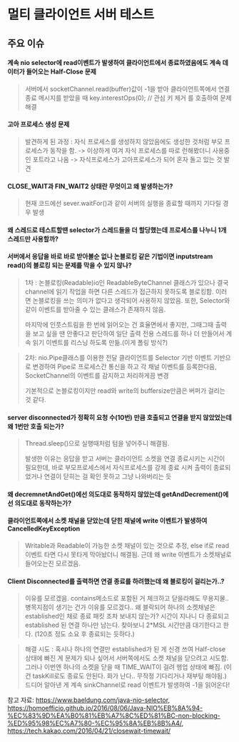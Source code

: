 # 멀티 클라이언트 서버 테스트

## 주요 이슈

#### 계속 nio selector에 read이벤트가 발생하여 클라이언트에서 종료하였음에도 계속 데이터가 들어오는 Half-Close 문제
> 서버에서 socketChannel.read(buffer)값이 -1을 받아 클라이언트쪽에서 연결 종료 메시지를 받았을 때 key.interestOps(0); // 관심 키 제거 를 호출하여 문제 해결

#### 고아 프로세스 생성 문제
> 발견하게 된 과정 : 자식 프로세스를 생성하지 않았음에도 생성한 것처럼 부모 프로세스가 동작을 함. -> 이상하게 여겨 자식 프로세스를 따로 
런해봤더니 사용중인 포트라고 나옴 -> 자식프로세스가 고아프로세스가 되어 혼자 돌고 있는 것 발견 

#### CLOSE_WAIT과 FIN_WAIT2 상태란 무엇이고 왜 발생하는가?
> 현재 코드에선 sever.waitFor()과 같이 서버의 실행을 종료할 때까지 기다릴 경우 발생

#### 왜 스레드로 테스트할땐 selector가 스레드들을 더 할당했는데 프로세스를 나누니 1개 스레드만 사용할까?


#### 서버에서 응답을 바로 바로 받아볼순 없나 논블로킹 같은 기법이면 inputstream read()의 블로킹 되는 문제를 막을 수 있지 않나?
> 1차 : 논블로킹(Readable)io인 ReadableByteChannel 클래스가 있으나 결국 channel에 읽기 작업을 하면 다른 스레드가 접근하지 못하도록 블로킹함. 
> 이러면 논블로킹을 쓰는 의미가 없다고 생각되어 사용하지 않았음. 또한, Selector와 같이 이벤트를 받아줄 수 있는 클래스가 존재하지 않음.
> 
> 마지막에 인풋스트림을 한 번에 읽어오는 건 효율면에서 좋지만, 그때그때 출력을 보고 싶을 땐 안좋다고 판단하여
> 일단 출력 전용 스레드를 하나 더 만들어서 계속 읽기 이벤트를 리스닝 하도록 만듦.(이게 폴링 방식?)

> 2차: nio.Pipe클래스를 이용한 전달
> 클라이언트를 Selector 기반 이벤트 기반으로 변경하여 Pipe로 프로세스간 통신을 하고 각 채널 이벤트를 등록한다음, SocketChannel의 이벤트를 감지하고 처리하게끔 변경
> 
> 기본적으로 논블로킹이지만 read와 write의 buffersize만큼은 버퍼가 걸리는 것 같다.
#### server disconnected가 정확히 요청 수(10번) 만큼 호출되고 연결을 받지 않았었는데 왜 1번만 호출 되는가?
> Thread.sleep()으로 실행때처럼 텀을 넣어주니 해결됨. 
>
> 발생한 이유는 응답을 받고 서버는 클라이언트 소켓을 연결 종료시키는 시간이 필요한데, 바로 부모프로세스에서 자식프로세스를 강제 종료 시켜 
> 출력이 종료되었거나 연결이 닫히는 걸 확인 못하고 그냥 나와버리는 듯

#### 왜 decremnetAndGet()에선 의도대로 동작하지 않았는데 getAndDecrement()에선 의도대로 동작하는가?


#### 클라이언트쪽에서 소켓 채널을 닫았는데 닫힌 채널에 write 이벤트가 발생하여 CancelledKeyException
> Writable과 Readable이 가능한 소켓 채널이 있는 것으로 추정, else if로 read 이벤트 타면 다시 못타게 막아놨더니 해결됨. 
> 근데 왜 write 이벤트가 소켓채널로 들어오는진 모르겠음. 

#### Client Disconnected를 출력하면 연결 종료를 하려했는데 왜 블로킹이 걸리는가..?
> 이유를 모르겠음. contains메소드로 포함된 거 체크하고 닫을라해도 무용지물.. 병목지점이 생기는 건가 이유를 모르겠다..
> 왜 블락되어 하나의 소켓채널은 established인 채로 종료 패킷 조차 보내지 않는가? 시간이 지나니 다 종료되고 established 된 연결 하나만 남는다.
> 찾아보니 2*MSL 시간만큼 대기한다고 한다. (120초 정도 소요 후 종료되는 듯하다.)

> 해결 시도 : 혹시나 하나의 연결만 established가 된 게 신경 쓰여 Half-close 상태에 빠진 게 문제가 되나 싶어서 서버쪽에서도
> 소켓 채널을 닫으려고 시도함. 그러나 이번엔 하나의 소켓을 닫을 때 TIME_WAIT이 걸려 행업 상태에 빠짐. (이건 taskKill로도 종료도 안된다. 화가 난다.. 무작정 기다리거나 재부팅 해야됨.)
> 드디어 알아낸 게 계속 sinkChannel로 read 이벤트가 발생하여 -1을 읽어온다!

참고 자료: https://www.baeldung.com/java-nio-selector, https://homoefficio.github.io/2016/08/06/Java-NIO%EB%8A%94-%EC%83%9D%EA%B0%81%EB%A7%8C%ED%81%BC-non-blocking-%ED%95%98%EC%A7%80-%EC%95%8A%EB%8B%A4/,
https://tech.kakao.com/2016/04/21/closewait-timewait/